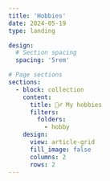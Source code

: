 ```yaml
---
title: 'Hobbies'
date: 2024-05-19
type: landing

design:
  # Section spacing
  spacing: '5rem'

# Page sections
sections:
  - block: collection
    content:
      title: 🧗‍♂️ My hobbies
      filters:
        folders:
          - hobby
    design:
      view: article-grid
      fill_image: false
      columns: 2
      rows: 2
---
```


